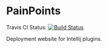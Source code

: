 # PainPoints

Travis CI Status: [![Build Status](https://travis-ci.org/schlank/PainPoints.svg?branch=master)](https://travis-ci.org/schlank/PainPoints)


Deployment website for Intellij plugins.
